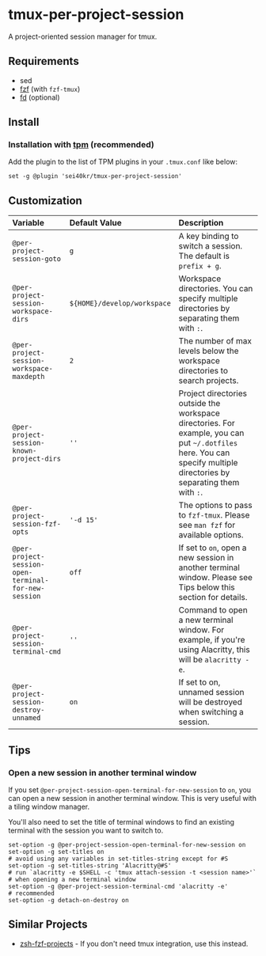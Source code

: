 # tmux-per-project-session

A project-oriented session manager for tmux.

## Requirements

- sed
- [fzf](https://github.com/junegunn/fzf) (with `fzf-tmux`)
- [fd](https://github.com/sharkdp/fd) (optional)

## Install

### Installation with [tpm](https://github.com/tmux-plugins/tpm) (recommended)

Add the plugin to the list of TPM plugins in your `.tmux.conf` like below:

```tmux
set -g @plugin 'sei40kr/tmux-per-project-session'
```

## Customization

| Variable                                             | Default Value               | Description                                                                                                                                                           |
| :--                                                  | :--                         | :--                                                                                                                                                                   |
| `@per-project-session-goto`                          | `g`                         | A key binding to switch a session. The default is `prefix + g`.                                                                                                       |
| `@per-project-session-workspace-dirs`                | `${HOME}/develop/workspace` | Workspace directories. You can specify multiple directories by separating them with `:`.                                                                              |
| `@per-project-session-workspace-maxdepth`            | `2`                         | The number of max levels below the workspace directories to search projects.                                                                                          |
| `@per-project-session-known-project-dirs`            | `''`                        | Project directories outside the workspace directories. For example, you can put `~/.dotfiles` here. You can specify multiple directories by separating them with `:`. |
| `@per-project-session-fzf-opts`                      | `'-d 15'`                   | The options to pass to `fzf-tmux`. Please see `man fzf` for available options.                                                                                        |
| `@per-project-session-open-terminal-for-new-session` | `off`                       | If set to `on`, open a new session in another terminal window. Please see Tips below this section for details.                                                        |
| `@per-project-session-terminal-cmd`                  | `''`                        | Command to open a new terminal window. For example, if you're using Alacritty, this will be `alacritty -e`.                                                           |
| `@per-project-session-destroy-unnamed`               | `on`                        | If set to on, unnamed session will be destroyed when switching a session.                                                                                             |

## Tips

### Open a new session in another terminal window

If you set `@per-project-session-open-terminal-for-new-session` to `on`, you can open a new session in another terminal window. This is very useful with a tiling window manager.

You'll also need to set the title of terminal windows to find an existing terminal with the session you want to switch to.

```tmux
set-option -g @per-project-session-open-terminal-for-new-session on
set-option -g set-titles on
# avoid using any variables in set-titles-string except for #S
set-option -g set-titles-string 'Alacritty@#S'
# run `alacritty -e $SHELL -c 'tmux attach-session -t <session name>'` 
# when opening a new terminal window
set-option -g @per-project-session-terminal-cmd 'alacritty -e'
# recommended
set-option -g detach-on-destroy on
```

## Similar Projects

- [zsh-fzf-projects](https://github.com/sei40kr/zsh-fzf-projects) - If you don't need tmux integration, use this instead.
